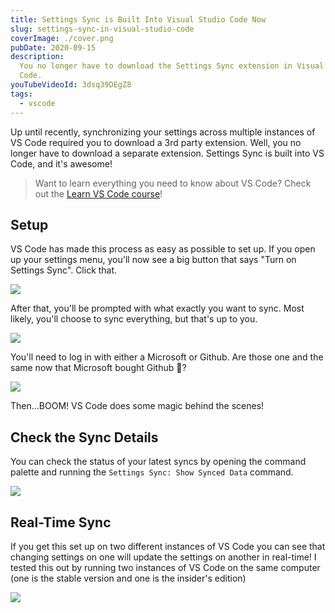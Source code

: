 ```yaml
---
title: Settings Sync is Built Into Visual Studio Code Now
slug: settings-sync-in-visual-studio-code
coverImage: ./cover.png
pubDate: 2020-09-15
description:
  You no longer have to download the Settings Sync extension in Visual Studio
  Code.
youTubeVideoId: 3dsq39DEgZ8
tags:
  - vscode
---
```


Up until recently, synchronizing your settings across multiple instances of VS Code required you to download a 3rd party extension. Well, you no longer have to download a separate extension. Settings Sync is built into VS Code, and it's awesome!

> Want to learn everything you need to know about VS Code? Check out the [Learn VS Code course](https://www.udemy.com/course/learn-visual-studio-code/)!

## Setup

VS Code has made this process as easy as possible to set up. If you open up your settings menu, you'll now see a big button that says "Turn on Settings Sync". Click that.

![](/images/posts/settings-sync-in-visual-studio-code/1.png)

After that, you'll be prompted with what exactly you want to sync. Most likely, you'll choose to sync everything, but that's up to you.

![](/images/posts/settings-sync-in-visual-studio-code/2.png)

You'll need to log in with either a Microsoft or Github. Are those one and the same now that Microsoft bought Github 🤣?

![](/images/posts/settings-sync-in-visual-studio-code/3.png)

Then...BOOM! VS Code does some magic behind the scenes!

## Check the Sync Details

You can check the status of your latest syncs by opening the command palette and running the `Settings Sync: Show Synced Data` command.

![](/images/posts/settings-sync-in-visual-studio-code/4.png)

## Real-Time Sync

If you get this set up on two different instances of VS Code you can see that changing settings on one will update the settings on another in real-time! I tested this out by running two instances of VS Code on the same computer (one is the stable version and one is the insider's edition)

![](/images/posts/settings-sync-in-visual-studio-code/5.gif)
